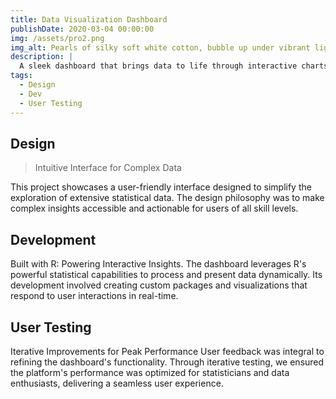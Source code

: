 ```yaml
---
title: Data Visualization Dashboard
publishDate: 2020-03-04 00:00:00
img: /assets/pro2.png
img_alt: Pearls of silky soft white cotton, bubble up under vibrant lighting
description: |
  A sleek dashboard that brings data to life through interactive charts and graphs, crafted with R for real-time data storytelling.
tags:
  - Design
  - Dev
  - User Testing
---
```

## Design

>Intuitive Interface for Complex Data

This project showcases a user-friendly interface designed to simplify the exploration of extensive statistical data. The design philosophy was to make complex insights accessible and actionable for users of all skill levels.

## Development

Built with R: Powering Interactive Insights.
The dashboard leverages R's powerful statistical capabilities to process and present data dynamically. Its development involved creating custom packages and visualizations that respond to user interactions in real-time.

## User Testing

Iterative Improvements for Peak Performance
User feedback was integral to refining the dashboard's functionality. Through iterative testing, we ensured the platform's performance was optimized for statisticians and data enthusiasts, delivering a seamless user experience.